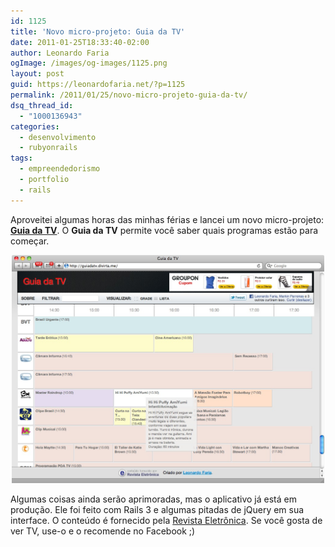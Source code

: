 ```yaml
---
id: 1125
title: 'Novo micro-projeto: Guia da TV'
date: 2011-01-25T18:33:40-02:00
author: Leonardo Faria
ogImage: /images/og-images/1125.png
layout: post
guid: https://leonardofaria.net/?p=1125
permalink: /2011/01/25/novo-micro-projeto-guia-da-tv/
dsq_thread_id:
  - "1000136943"
categories:
  - desenvolvimento
  - rubyonrails
tags:
  - empreendedorismo
  - portfolio
  - rails
---
```

Aproveitei algumas horas das minhas férias e lancei um novo micro-projeto: **[Guia da TV](http://guiadatv.divirta.me)**. O **Guia da TV** permite você saber quais programas estão para começar.

<center>
  <a href="http://guiadatv.divirta.me"><img src="/wp-content/uploads/2011/01/guiadatv.jpg" width="500" /></a>
</center>

Algumas coisas ainda serão aprimoradas, mas o aplicativo já está em produção. Ele foi feito com Rails 3 e algumas pitadas de jQuery em sua interface. O conteúdo é fornecido pela [Revista Eletrônica](http://revistaeletronica.com.br/). Se você gosta de ver TV, use-o e o recomende no Facebook ;)
